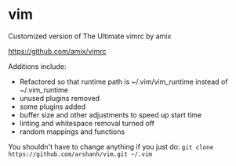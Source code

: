 # vim

Customized version of The Ultimate vimrc by amix

https://github.com/amix/vimrc

Additions include:
- Refactored so that runtime path is ~/.vim/vim_runtime instead of ~/.vim_runtime
- unused plugins removed
- some plugins added
- buffer size and other adjustments to speed up start time
- linting and whitespace removal turned off
- random mappings and functions

You shouldn't have to change anything if you just do: 
```git clone https://github.com/arshanh/vim.git ~/.vim```
